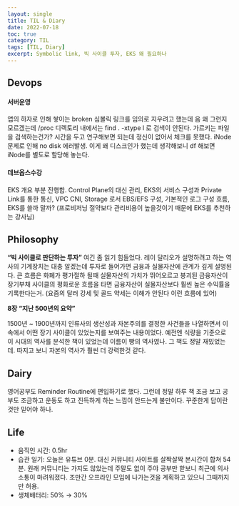 ```yaml
---
layout: single
title: TIL & Diary
date: 2022-07-18
toc: true
category: TIL
tags: [TIL, Diary]
excerpt: Symbolic link, 빅 사이클 투자, EKS 왜 필요하나 
---
```

## Devops
#### 서버운영
앱의 하자로 인해 쌓이는 broken 심볼릭 링크를 임의로 지우려고 했는데 음 왜 그런지 모르겠는데 /proc 디렉토리 내에서는 find . -xtype l 로 검색이 안된다. 가르키는 파일을 검색하는건가? 시간을 두고 연구해보면 되는데 정신이 없어서 체크를 못했다. iNode문제로 인해 no disk 에러발생. 이게 왜 디스크인가 했는데 생각해보니 df 해보면 iNode를 별도로 할당해 놓는다.

#### 데브옵스수강
EKS 개요 부분 진행함. Control Plane의 대신 관리, EKS의 서비스 구성과 Private Link를 통한 통신, VPC CNI, Storage 로서 EBS/EFS 구성, 기본적인 로그 구성 흐름, EKS를 쓸까 말까? (프로비저닝 절약보다 관리비용이 높을것이기 때문에 EKS를 추천하는 강사님)

## Philosophy  
**“빅 사이클로 판단하는 투자”** 여긴 좀 읽기 힘들었다. 레이 달리오가 설명하려고 하는 역사의 기계장치는 대충 알겠는데 투자로 들어가면 금융과 실물자산에 관계가 깊게 설명된다. 큰 흐름은 화폐가 평가절하 될때 실물자산의 가치가 뛰어오르고 붕괴된 금융자산이 장기부채 사이클의 평화로운 흐름을 타면 금융자산이 실물자산보다 훨씬 높은 수익률을 기록한다는거. (요즘의 달러 강세 및 골드 약세는 이해가 안된다 이런 흐름에 있어)

**8장 “지난 500년의 요약”**

1500년 ~ 1900년까지 인류사의 생산성과 자본주의를 결정한 사건들을 나열하면서 이 속에서 어떤 장기 사이클이 있었는지를 보여주는 내용이었다. 예전엔 식량을 기준으로 이 시대의 역사를 분석한 책이 있었는데 이름이 빵의 역사였나. 그 책도 정말 재밌었는데. 따지고 보니 자본의 역사가 훨씬 더 강력한것 같다.

## Dairy  
영어공부도 Reminder Routine에 편입하기로 했다. 그런데 정말 하루 책 조금 보고 공부도 조금하고 운동도 하고 진득하게 하는 느낌이 안드는게 불만이다. 꾸준한게 답이란 것만 믿어야 하나.

## Life  
* 움직인 시간: 0.5hr
* 습관 일기: 오늘은 유튜브 0분. 대신 커뮤니티 사이트를 살짝살짝 본시간이 합쳐 54분. 원래 커뮤니티는 가지도 않았는데 주말도 없이 주야 공부만 핟보니 최근에 의사소통이 마려워졌다. 조만간 오프라인 모임에 나가는것을 계획하고 있으니 그때까지만 허용.
* 생체배터리: 50% → 30%
  